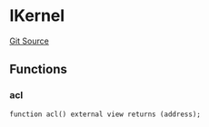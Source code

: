 # IKernel
[Git Source](https://github.com/lidofinance/community-staking-module/blob/d9f9dfd1023f7776110e7eb983ac3b5174e93893/src/interfaces/IKernel.sol)


## Functions
### acl


```solidity
function acl() external view returns (address);
```

